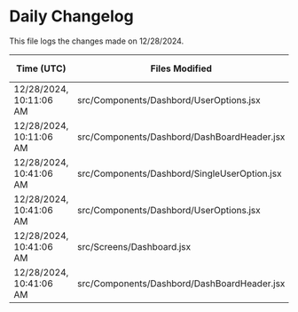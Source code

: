 # Daily Changelog

This file logs the changes made on 12/28/2024.

| Time (UTC)             | Files Modified                    | Changes (Addition/Deletion) |
|------------------------|-----------------------------------|-----------------------------|
| 12/28/2024, 10:11:06 AM | src/Components/Dashbord/UserOptions.jsx | 21 Additions & 11 Deletions |
| 12/28/2024, 10:11:06 AM | src/Components/Dashbord/DashBoardHeader.jsx | 0 Additions & 0 Deletions |
| 12/28/2024, 10:41:06 AM | src/Components/Dashbord/SingleUserOption.jsx | 2 Additions & 2 Deletions|
| 12/28/2024, 10:41:06 AM | src/Components/Dashbord/UserOptions.jsx | 32 Additions & 22 Deletions|
| 12/28/2024, 10:41:06 AM | src/Screens/Dashboard.jsx | 4 Additions & 0 Deletions|
| 12/28/2024, 10:41:06 AM | src/Components/Dashbord/DashBoardHeader.jsx | 0 Additions & 0 Deletions|
